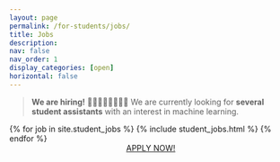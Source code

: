 ```yaml
---
layout: page
permalink: /for-students/jobs/
title: Jobs
description:
nav: false
nav_order: 1
display_categories: [open]
horizontal: false
---
```


> **We are hiring!** 👩‍🎓🧑‍🏫👩‍⚕️🙋‍♂️ We are currently looking for **several student assistants** with an interest in machine learning.

<div class="jobs">
    {% for job in site.student_jobs %}
    {% include student_jobs.html %}
    {% endfor %}
</div>

<div style="display: flex; justify-content: center;">
    <a href="mailto:{{ site.email }}" class="link-button hoverable">
        APPLY NOW!
    </a>
</div>